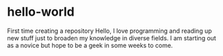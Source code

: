 # hello-world
First time creating a repository
Hello, I love programming and reading up new stuff just to broaden my knowledge in diverse fields. I am starting out as a novice but hope to be a geek in some weeks to come. 
